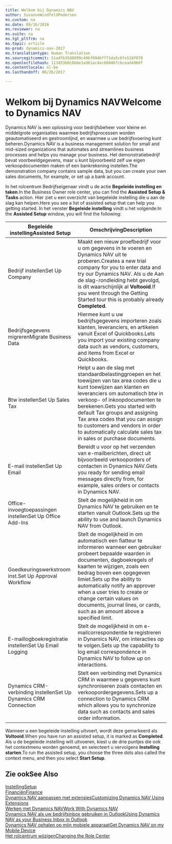 ```yaml
---
title: Welkom bij Dynamics NAV
author: SusanneWindfeldPedersen
ms.custom: na
ms.date: 09/16/2016
ms.reviewer: na
ms.suite: na
ms.tgt_pltfrm: na
ms.topic: article
ms-prod: dynamics-nav-2017
ms.translationtype: Human Translation
ms.sourcegitcommit: 51adfb3588099c496f0946ff71da5c6fe518f070
ms.openlocfilehash: 113453b0c0b6e1ed61ac4ec66046fcbcead4960f
ms.contentlocale: nl-be
ms.lasthandoff: 06/26/2017

---
```


# <a name="welcome-to-dynamics-nav"></a><span data-ttu-id="6ab71-102">Welkom bij Dynamics NAV</span><span class="sxs-lookup"><span data-stu-id="6ab71-102">Welcome to Dynamics NAV</span></span>

<span data-ttu-id="6ab71-103">Dynamics NAV is een oplossing voor bedrijfsbeheer voor kleine en middelgrote organisaties waarmee bedrijfsprocessen worden geautomatiseerd en gestroomlijnd, en waarmee u uw bedrijfsvoering kunt beheren.</span><span class="sxs-lookup"><span data-stu-id="6ab71-103">Dynamics NAV is a business management solution for small and mid-sized organizations that automates and streamlines business processes and helps you manage your business.</span></span> <span data-ttu-id="6ab71-104">Het demonstratiebedrijf bevat voorbeeldgegevens, maar u kunt bijvoorbeeld zelf uw eigen verkoopdocumenten maken of een bankrekening instellen.</span><span class="sxs-lookup"><span data-stu-id="6ab71-104">The demonstration company contains sample data, but you can create your own sales documents, for example, or set up a bank account.</span></span>  

<span data-ttu-id="6ab71-105">In het rolcentrum Bedrijfseigenaar vindt u de actie **Begeleide instelling en taken**.</span><span class="sxs-lookup"><span data-stu-id="6ab71-105">In the Business Owner role center, you can find the **Assisted Setup & Tasks** action.</span></span> <span data-ttu-id="6ab71-106">Hier ziet u een overzicht van begeleide instelling die u aan de slag kan helpen.</span><span class="sxs-lookup"><span data-stu-id="6ab71-106">Here you see a list of assisted setup that can help you getting started.</span></span> <span data-ttu-id="6ab71-107">In het venster **Begeleide instelling** vindt u het volgende:</span><span class="sxs-lookup"><span data-stu-id="6ab71-107">In the **Assisted Setup** window, you will find the following:</span></span>

|<span data-ttu-id="6ab71-108">Begeleide instelling</span><span class="sxs-lookup"><span data-stu-id="6ab71-108">Assisted Setup</span></span>           |<span data-ttu-id="6ab71-109">Omschrijving</span><span class="sxs-lookup"><span data-stu-id="6ab71-109">Description</span></span>                                                                                      |
|-------------------------|-------------------------------------------------------------------------------------------------|
|<span data-ttu-id="6ab71-110">Bedrijf instellen</span><span class="sxs-lookup"><span data-stu-id="6ab71-110">Set Up Company</span></span>           |<span data-ttu-id="6ab71-111">Maakt een nieuw proefbedrijf voor u om gegevens in te voeren en Dynamics NAV uit te proberen.</span><span class="sxs-lookup"><span data-stu-id="6ab71-111">Creates a new trial company for you to enter data and try our Dynamics NAV.</span></span> <span data-ttu-id="6ab71-112">Als u de Aan de slag-rondleiding hebt gevolgd, is dit waarschijnlijk al **Voltooid**.</span><span class="sxs-lookup"><span data-stu-id="6ab71-112">If you went through the Getting Started tour this is probably already **Completed**.</span></span> |
|<span data-ttu-id="6ab71-113">Bedrijfsgegevens migreren</span><span class="sxs-lookup"><span data-stu-id="6ab71-113">Migrate Business Data</span></span>    |<span data-ttu-id="6ab71-114">Hiermee kunt u uw bedrijfsgegevens importeren zoals klanten, leveranciers, en artikelen vanuit Excel of Quickbooks.</span><span class="sxs-lookup"><span data-stu-id="6ab71-114">Lets you import your existing company data such as vendors, customers, and items from Excel or Quickbooks.</span></span>|
|<span data-ttu-id="6ab71-115">Btw instellen</span><span class="sxs-lookup"><span data-stu-id="6ab71-115">Set Up Sales Tax</span></span>         |<span data-ttu-id="6ab71-116">Helpt u aan de slag met standaardbelastinggroepen en het toewijzen van tax area codes die u kunt toewijzen aan klanten en leveranciers om automatisch btw in verkoop- of inkoopdocumenten te berekenen.</span><span class="sxs-lookup"><span data-stu-id="6ab71-116">Gets you started with default Tax groups and assigning Tax area codes that you can assign to customers and vendors in order to automatically calculate sales tax in sales or purchase documents.</span></span>|
|<span data-ttu-id="6ab71-117">E-mail instellen</span><span class="sxs-lookup"><span data-stu-id="6ab71-117">Set Up Email</span></span>             |<span data-ttu-id="6ab71-118">Bereidt u voor op het verzenden van e-mailberichten, direct uit bijvoorbeeld verkooporders of contacten in Dynamics NAV.</span><span class="sxs-lookup"><span data-stu-id="6ab71-118">Gets you ready for sending email messages directly from, for example, sales orders or contacts in Dynamics NAV.</span></span>|
|<span data-ttu-id="6ab71-119">Office-invoegtoepassingen instellen</span><span class="sxs-lookup"><span data-stu-id="6ab71-119">Set Up Office Add-Ins</span></span>    |<span data-ttu-id="6ab71-120">Stelt de mogelijkheid in om Dynamics NAV te gebruiken en te starten vanuit Outlook.</span><span class="sxs-lookup"><span data-stu-id="6ab71-120">Sets up the ability to use and launch Dynamics NAV from Outlook.</span></span>|
|<span data-ttu-id="6ab71-121">Goedkeuringswerkstroom inst.</span><span class="sxs-lookup"><span data-stu-id="6ab71-121">Set Up Approval Workflow</span></span>|<span data-ttu-id="6ab71-122">Stelt de mogelijkheid in om automatisch een fiatteur te informeren wanneer een gebruiker probeert bepaalde waarden in documenten, dagboekregels of kaarten te wijzigen, zoals een bedrag boven een opgegeven limiet.</span><span class="sxs-lookup"><span data-stu-id="6ab71-122">Sets up the ability to automatically notify an approver when a user tries to create or change certain values on documents, journal lines, or cards, such as an amount above a specified limit.</span></span>|
|<span data-ttu-id="6ab71-123">E-maillogboekregistratie instellen</span><span class="sxs-lookup"><span data-stu-id="6ab71-123">Set Up Email Logging</span></span>     |<span data-ttu-id="6ab71-124">Stelt de mogelijkheid in om e-mailcorrespondentie te registreren in Dynamics NAV, om interacties op te volgen.</span><span class="sxs-lookup"><span data-stu-id="6ab71-124">Sets up the capability to log email correspondence in Dynamics NAV to follow up on interactions.</span></span>|
|<span data-ttu-id="6ab71-125">Dynamics CRM-verbinding instellen</span><span class="sxs-lookup"><span data-stu-id="6ab71-125">Set Up Dynamics CRM Connection</span></span>|<span data-ttu-id="6ab71-126">Stelt een verbinding met Dynamics CRM in waarmee u gegevens kunt synchroniseren zoals contacten en verkoopordergegevens.</span><span class="sxs-lookup"><span data-stu-id="6ab71-126">Sets up a connection to Dynamics CRM which allows you to synchronize data such as contacts and sales order information.</span></span>|

<span data-ttu-id="6ab71-127">Wanneer u een begeleide instelling uitvoert, wordt deze gemarkeerd als **Voltooid**.</span><span class="sxs-lookup"><span data-stu-id="6ab71-127">When you have run an assisted setup, it is marked as **Completed**.</span></span> <span data-ttu-id="6ab71-128">Als u de begeleide instelling wilt uitvoeren, kiest u de drie puntjes die ook het contextmenu worden genoemd, en selecteert u vervolgens **Instelling starten**.</span><span class="sxs-lookup"><span data-stu-id="6ab71-128">To run the assisted setup, you choose the three dots also called the context menu, and then you select **Start Setup**.</span></span>


## <a name="see-also"></a><span data-ttu-id="6ab71-129">Zie ook</span><span class="sxs-lookup"><span data-stu-id="6ab71-129">See Also</span></span>
[<span data-ttu-id="6ab71-130">Instelling</span><span class="sxs-lookup"><span data-stu-id="6ab71-130">Setup</span></span>](setup.md)  
[<span data-ttu-id="6ab71-131">Financiën</span><span class="sxs-lookup"><span data-stu-id="6ab71-131">Finance</span></span>](finance-setup.md)  
[<span data-ttu-id="6ab71-132">Dynamics NAV aanpassen met extensies</span><span class="sxs-lookup"><span data-stu-id="6ab71-132">Customizing Dynamics NAV Using Extensions</span></span>](ui-extensions.md)  
[<span data-ttu-id="6ab71-133">Werken met Dynamics NAV</span><span class="sxs-lookup"><span data-stu-id="6ab71-133">Work With Dynamics NAV</span></span>](ui-work-product.md)  
[<span data-ttu-id="6ab71-134">Dynamics NAV als uw bedrijfsinbox gebruiken in Outlook</span><span class="sxs-lookup"><span data-stu-id="6ab71-134">Using Dynamics NAV as your Business Inbox in Outlook</span></span>](across-outlook.md)  
[<span data-ttu-id="6ab71-135">Dynamics NAV ophalen op mijn mobiele apparaat</span><span class="sxs-lookup"><span data-stu-id="6ab71-135">Get Dynamics NAV on my Mobile Device</span></span>](install-mobile-app.md)  
[<span data-ttu-id="6ab71-136">Het rolcentrum wijzigen</span><span class="sxs-lookup"><span data-stu-id="6ab71-136">Changing the Role Center</span></span>](ui-change-role.md)  

